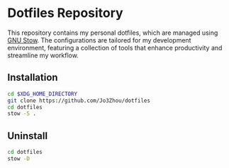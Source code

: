 # Dotfiles Repository

This repository contains my personal dotfiles, which are managed using [GNU Stow](https://www.gnu.org/software/stow/). The configurations are tailored for my development environment, featuring a collection of tools that enhance productivity and streamline my workflow.

## Installation

```bash
cd $XDG_HOME_DIRECTORY
git clone https://github.com/Jo3Zhou/dotfiles
cd dotfiles
stow -S .
```

## Uninstall

```bash
cd dotfiles
stow -D
```
